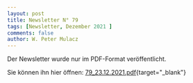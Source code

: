 ```yaml
---
layout: post
title: Newsletter N° 79
tags: [Newsletter, Dezember 2021 ]
comments: false
author: W. Peter Mulacz
---
```


Der Newsletter wurde nur im PDF-Format veröffentlicht.

Sie können ihn hier öffnen: [79_23.12.2021.pdf](assets/pdf/79_23.12.2021.pdf){target="_blank"}